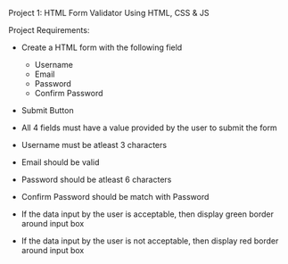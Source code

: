 Project 1: HTML Form Validator Using HTML, CSS & JS

Project Requirements:
- Create a HTML form with the following field
    - Username
    - Email
    - Password
    - Confirm Password

- Submit Button

- All 4 fields must have a value provided by the user to submit the form

- Username must be atleast 3 characters

- Email should be valid

- Password should be atleast 6 characters

- Confirm Password should be match with Password

- If the data input by the user is acceptable, then display green border around input box

- If the data input by the user is not acceptable, then display red border around input box
